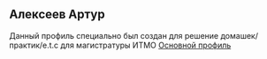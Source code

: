## Алексеев Артур
Данный профиль специально был создан для решение домашек/практик/e.t.c для магистратуры ИТМО
[Основной профиль](https://github.com/arthur100500)
